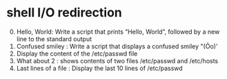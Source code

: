 # shell I/O redirection
0. Hello, World: Write a script that prints “Hello, World”, followed by a new line to the standard output
1. Confused smiley : Write a script that displays a confused smiley "(Ôo)'
2. Display the content of the /etc/passwd file
3. What about 2 : shows contents of two files /etc/passwd and /etc/hosts
4. Last lines of a file : Display the last 10 lines of /etc/passwd

